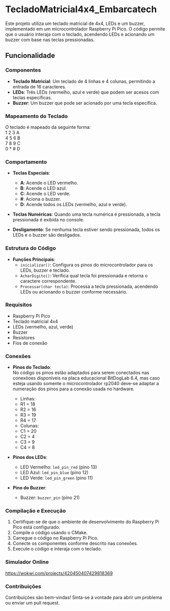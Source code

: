 # TecladoMatricial4x4_Embarcatech

Este projeto utiliza um teclado matricial de 4x4, LEDs e um buzzer, implementado em um microcontrolador Raspberry Pi Pico. O código permite que o usuário interaja com o teclado, acendendo LEDs e acionando um buzzer com base nas teclas pressionadas.

## Funcionalidade

### Componentes

- **Teclado Matricial**: Um teclado de 4 linhas e 4 colunas, permitindo a entrada de 16 caracteres.
- **LEDs**: Três LEDs (vermelho, azul e verde) que podem ser acesos com teclas específicas.
- **Buzzer**: Um buzzer que pode ser acionado por uma tecla específica.

### Mapeamento do Teclado

O teclado é mapeado da seguinte forma:<br/>
1  2  3  A <br/>
4  5  6  B <br/>
7  8  9  C <br/>
0  *  #  D <br/>


### Comportamento

- **Teclas Especiais**:
  - **A**: Acende o LED vermelho.
  - **B**: Acende o LED azul.
  - **C**: Acende o LED verde.
  - **#**: Aciona o buzzer.
  - **D**: Acende todos os LEDs (vermelho, azul e verde).

- **Teclas Numéricas**: Quando uma tecla numérica é pressionada, a tecla pressionada é exibida no console.

- **Desligamento**: Se nenhuma tecla estiver sendo pressionada, todos os LEDs e o buzzer são desligados.

### Estrutura do Código

- **Funções Principais**:
  - `inicializar()`: Configura os pinos do microcontrolador para os LEDs, buzzer e teclado.
  - `AcharDigito()`: Verifica qual tecla foi pressionada e retorna o caractere correspondente.
  - `Processar(char tecla)`: Processa a tecla pressionada, acendendo LEDs ou acionando o buzzer conforme necessário.

### Requisitos

- Raspberry Pi Pico
- Teclado matricial 4x4
- LEDs (vermelho, azul, verde)
- Buzzer
- Resistores 
- Fios de conexão

### Conexões

- **Pinos do Teclado**:<br/>
  No código os pinos estão adaptados para serem conectados nas conexõoes disponíveis na placa educacional
  BitDogLab 6.4, mas caso esteja usando somente o microcontrolador rp2040 deve-se adaptar a numeração dos pinos para a conexão
  usada no hardware.<br/>
  - Linhas:
  - R1 = 18
  - R2 = 16
  - R3 = 19
  - R4 = 17 
  - Colunas:
  - C1 = 20
  - C2 = 4
  - C3 = 9
  - C4 = 8

- **Pinos dos LEDs**:
  - LED Vermelho: `led_pin_red` (pino 13)
  - LED Azul: `led_pin_blue` (pino 12)
  - LED Verde: `led_pin_green` (pino 11)

- **Pino do Buzzer**:
  - Buzzer: `buzzer_pin` (pino 21)

### Compilação e Execução

1. Certifique-se de que o ambiente de desenvolvimento do Raspberry Pi Pico está configurado.
2. Compile o código usando o CMake.
3. Carregue o código no Raspberry Pi Pico.
4. Conecte os componentes conforme descrito nas conexões.
5. Execute o código e interaja com o teclado.

### Simulador Online 
https://wokwi.com/projects/420450407429818369

### Contribuições

Contribuições são bem-vindas! Sinta-se à vontade para abrir um problema ou enviar um pull request.

